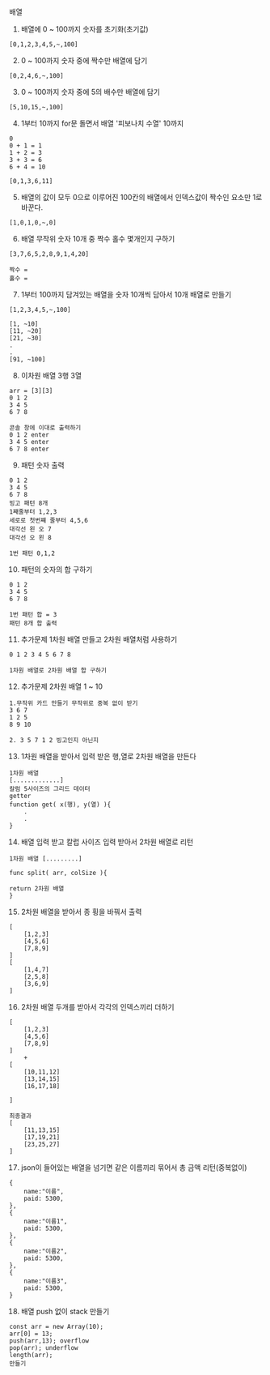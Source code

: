 배열

01. 배열에 0 ~ 100까지 숫자를 초기화(초기값)
```
[0,1,2,3,4,5,~,100]
```

02. 0 ~ 100까지 숫자 중에 짝수만 배열에 담기 
```
[0,2,4,6,~,100]
```

03. 0 ~ 100까지 숫자 중에 5의 배수만 배열에 담기
```
[5,10,15,~,100]
```

04. 1부터 10까지 for문 돌면서 배열 '피보나치 수열' 10까지

```
0
0 + 1 = 1
1 + 2 = 3
3 + 3 = 6
6 + 4 = 10

[0,1,3,6,11]
```
05. 배열의 값이 모두 0으로 이루어진 100칸의 배열에서
    인덱스값이 짝수인 요소만 1로 바꾼다.
```
[1,0,1,0,~,0]
```

06. 배열 무작위 숫자 10개 중 짝수 홀수 몇개인지 구하기
```
[3,7,6,5,2,8,9,1,4,20]

짝수 = 
홀수 =
```

07. 1부터 100까지 담겨있는 배열을 숫자 10개씩 담아서 10개 배열로 만들기
```
[1,2,3,4,5,~,100]

[1, ~10]
[11, ~20]
[21, ~30]
.
.
[91, ~100]
```

08. 이차원 배열 3행 3열
```
arr = [3][3]
0 1 2
3 4 5
6 7 8

콘솔 창에 이대로 출력하기
0 1 2 enter
3 4 5 enter
6 7 8 enter
```

09. 패턴 숫자 출력
```
0 1 2
3 4 5
6 7 8
빙고 패턴 8개
1째줄부터 1,2,3
세로로 첫번쨰 줄부터 4,5,6
대각선 왼 오 7
대각선 오 왼 8

1번 패턴 0,1,2
```

10. 패턴의 숫자의 합 구하기
```
0 1 2
3 4 5
6 7 8

1번 패턴 합 = 3
패턴 8개 합 출력
```

11. 추가문제 1차원 배열 만들고 2차원 배열처럼 사용하기 
```
0 1 2 3 4 5 6 7 8

1차원 배열로 2차원 배열 합 구하기

```

12. 추가문제 2차원 배열 1 ~ 10
```
1.무작위 카드 만들기 무작위로 중복 없이 받기
3 6 7
1 2 5
8 9 10

2. 3 5 7 1 2 빙고인지 아닌지
```

13. 1차원 배열을 받아서 입력 받은 행,열로 2차원 배열을 만든다 
```
1차원 배열
[.............]
칼럼 5사이즈의 그리드 데이터
getter
function get( x(행), y(열) ){
    .
    .
}
```

14. 배열 입력 받고 칼럽 사이즈 입력 받아서 2차원 배열로 리턴
```
1차원 배열 [.........]

func split( arr, colSize ){

return 2차원 배열
}
```

15. 2차원 배열을 받아서 종 횡을 바꿔서 출력
```
[
    [1,2,3]
    [4,5,6]
    [7,8,9]
]
[
    [1,4,7]
    [2,5,8]
    [3,6,9]
]

```

16. 2차원 배열 두개를 받아서 각각의 인덱스끼리 더하기 
```
[
    [1,2,3]
    [4,5,6]
    [7,8,9]
]
    +
[
    [10,11,12]
    [13,14,15]
    [16,17,18]

]

최종결과
[
    [11,13,15]
    [17,19,21]
    [23,25,27]
]
```

17. json이 들어있는 배열을 넘기면 
같은 이름끼리 묶어서 총 금액 리턴(중복없이)

```
{
    name:"이름",
    paid: 5300,
},
{
    name:"이름1",
    paid: 5300,
},
{
    name:"이름2",
    paid: 5300,
},
{
    name:"이름3",
    paid: 5300,
}
```

18. 배열 push 없이 stack 만들기
```
const arr = new Array(10);
arr[0] = 13;
push(arr,13); overflow
pop(arr); underflow
length(arr);
만들기
```